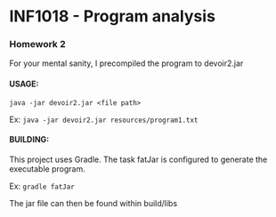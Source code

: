 # INF1018 - Program analysis
### Homework 2

For your mental sanity, I precompiled the program to devoir2.jar

#### USAGE:

```java -jar devoir2.jar <file path>```

Ex: ```java -jar devoir2.jar resources/program1.txt```

#### BUILDING:

This project uses Gradle. The task fatJar is configured to generate the executable program.

Ex: ```gradle fatJar```

The jar file can then be found within build/libs
